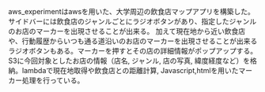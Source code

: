 aws_experimentはawsを用いた、大学周辺の飲食店マップアプリを構築した。
サイドバーには飲食店のジャンルごとにラジオボタンがあり、指定したジャンルのお店のマーカーを出現させることが出来る。
加えて現在地から近い飲食店や、行動履歴からいつも通る道沿いのお店のマーカーを出現させることが出来るラジオボタンもある。マーカーを押すとその店の詳細情報がポップアップする。
S3に今回対象としたお店の情報（店名, ジャンル, 店の写真, 緯度経度など）を格納。lambdaで現在地取得や飲食店との距離計算, Javascript,htmlを用いたマーカー処理を行っている。

